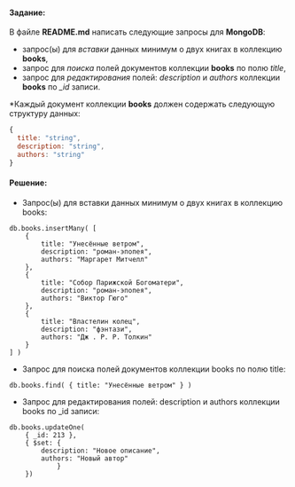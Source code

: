 
#### Задание:
В файле **README.md** написать следующие запросы для **MongoDB**:
 - запрос(ы) для *вставки* данных минимум о двух книгах в коллекцию **books**,
 - запрос для *поиска* полей документов коллекции **books** по полю *title*,
 - запрос для *редактирования* полей: *description* и *authors* коллекции **books** по *_id* записи.
 
*Каждый документ коллекции **books** должен содержать следующую структуру данных: 
```javascript
{
  title: "string",
  description: "string",
  authors: "string"
}
``` 


#### Решение:

* Запрос(ы) для вставки данных минимум о двух книгах в коллекцию books:
```
db.books.insertMany( [ 
    { 
        title: "Унесённые ветром",
        description: "роман-эпопея",
        authors: "Маргарет Митчелл"
    }, 
    { 
        title: "Собор Парижской Богоматери",
        description: "роман-эпопея",
        authors: "Виктор Гюго"
    }, 
    { 
        title: "Властелин колец",
        description: "фэнтази",
        authors: "Дж . Р. Р. Толкин"
    }
] )
```

* Запрос для поиска полей документов коллекции books по полю title:
```
db.books.find( { title: "Унесённые ветром" } )
```

* Запрос для редактирования полей: description и authors коллекции books по _id записи:
```
db.books.updateOne( 
    { _id: 213 }, 
    { $set: { 
        description: "Новое описание",
        authors: "Новый автор"
            } 
    })
```